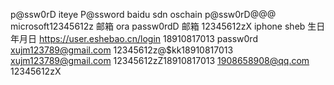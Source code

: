 p@ssw0rD iteye
P@ssword baidu
sdn oschain p@ssw0rD@@@
microsoft12345612z 邮箱
ora passw0rdD 邮箱
12345612zX iphone
sheb 生日年月日
https://user.eshebao.cn/login 18910817013 passw0rd
xujm123789@gmail.com 12345612z@$kk18910817013
xujm123789@gmail.com 12345612zZ18910817013 
1908658908@qq.com 12345612zX
